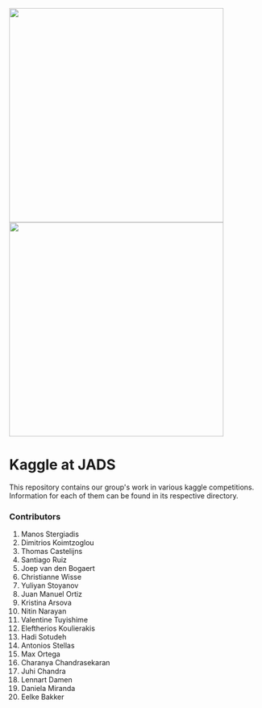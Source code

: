 <img src="images/jads_logo.png" width="425"/> <img src="images/kaggle_logo.png" width="425"/>

# Kaggle at JADS

This repository contains our group's work in various kaggle competitions.
Information for each of them can be found in its respective directory.

### Contributors ###
1. Manos Stergiadis
2. Dimitrios Koimtzoglou
3. Thomas Castelijns
4. Santiago Ruiz
5. Joep van den Bogaert
6. Christianne Wisse
7. Yuliyan Stoyanov
8. Juan Manuel Ortiz
9. Kristina Arsova
10. Nitin Narayan
11. Valentine Tuyishime
12. Eleftherios Koulierakis
13. Hadi Sotudeh
14. Antonios Stellas
15. Max Ortega
16. Charanya Chandrasekaran
17. Juhi Chandra
18. Lennart Damen
19. Daniela Miranda
20. Eelke Bakker

